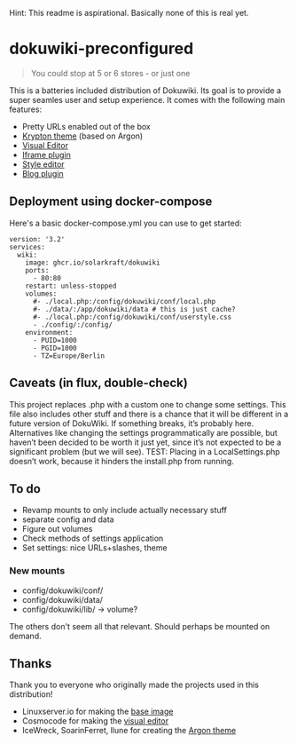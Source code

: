 Hint: This readme is aspirational. Basically none of this is real yet. 

# dokuwiki-preconfigured

> You could stop at 5 or 6 stores - or just  one

This is a batteries included distribution of Dokuwiki. Its goal is to provide a super seamles user and setup experience. It comes with the following main features:

- Pretty URLs enabled out of the box
- [Krypton theme](https://github.com/FabLab-Luenen/dokuwiki-krypton) (based on Argon)
- [Visual Editor](https://github.com/FabLab-Luenen/dokuwiki-visual-editor)
- [Iframe plugin](http://www.dokuwiki.org/plugin:iframe)
- [Style editor](https://www.dokuwiki.org/plugin:styling)
- [Blog plugin](https://www.dokuwiki.org/plugin:blog)

## Deployment using docker-compose

Here's a basic docker-compose.yml you can use to get started:

```
version: '3.2'
services:
  wiki:
    image: ghcr.io/solarkraft/dokuwiki
    ports:
      - 80:80
    restart: unless-stopped
    volumes:
      #- ./local.php:/config/dokuwiki/conf/local.php
      #- ./data/:/app/dokuwiki/data # this is just cache?
      #- ./local.php:/config/dokuwiki/conf/userstyle.css
      - ./config/:/config/
    environment:
      - PUID=1000
      - PGID=1000
      - TZ=Europe/Berlin
```

## Caveats (in flux, double-check)

This project replaces <abcd>.php with a custom one to change some settings. This file also includes other stuff and there is a chance that it will be different in a future version of DokuWiki. If something breaks, it’s probably here. 
Alternatives like changing the settings programmatically are possible, but haven’t been decided to be worth it just yet, since it’s not expected to be a significant problem (but we will see).
TEST: Placing in a LocalSettings.php doesn’t work, because it hinders the install.php from running. 

## To do

- Revamp mounts to only include actually necessary stuff
- separate config and data
- Figure out volumes
- Check methods of settings application 
- Set settings: nice URLs+slashes, theme

### New mounts

- config/dokuwiki/conf/
- config/dokuwiki/data/
- config/dokuwiki/lib/ -> volume?

The others don't seem all that relevant. Should perhaps be mounted on demand. 

## Thanks

Thank you to everyone who originally made the projects used in this distribution!

- Linuxserver.io for making the [base image](https://github.com/linuxserver/docker-dokuwiki)
- Cosmocode for making the [visual editor](https://github.com/cosmocode/dokuwiki-plugin-prosemirror)
- IceWreck, SoarinFerret, llune for creating the [Argon theme](https://github.com/IceWreck/Argon-Dokuwiki-Template)